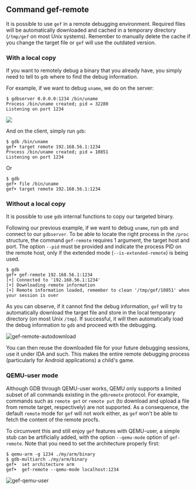 ## Command gef-remote ##

It is possible to use `gef` in a remote debugging environment. Required files
will be automatically downloaded and cached in a temporary directory (`/tmp/gef` on most
Unix systems). Remember to manually delete the cache if you change the target file or
`gef` will use the outdated version.


### With a local copy ###

If you want to remotely debug a binary that you already have, you simply need to
tell to `gdb` where to find the debug information.

For example, if we want to debug `uname`, we do on the server:
```
$ gdbserver 0.0.0.0:1234 /bin/uname
Process /bin/uname created; pid = 32280
Listening on port 1234
```
![](https://i.imgur.com/Zc4vnBd.png)

And on the client, simply run `gdb`:

```
$ gdb /bin/uname
gef➤ target remote 192.168.56.1:1234
Process /bin/uname created; pid = 10851
Listening on port 1234
```

Or

```
$ gdb
gef➤ file /bin/uname
gef➤ target remote 192.168.56.1:1234
```


### Without a local copy ###

It is possible to use `gdb` internal functions to copy our targeted binary.

Following our previous example, if we want to debug `uname`, run `gdb` and
connect to our `gdbserver`. To be able to locate the right process in the
`/proc` structure, the command `gef-remote` requires 1 argument, the target
host and port.  The option `--pid` must be provided and indicate the process
PID on the remote host, only if the extended mode (`--is-extended-remote`) 
is being used.

```
$ gdb
gef➤ gef-remote 192.168.56.1:1234
[+] Connected to '192.168.56.1:1234'
[+] Downloading remote information
[+] Remote information loaded, remember to clean '/tmp/gef/10851' when your session is over
```

As you can observe, if it cannot find the debug information, `gef` will try to
automatically download the target file and store in the local temporary
directory (on most Unix `/tmp`). If successful, it will then automatically load
the debug information to `gdb` and proceed with the debugging.

![gef-remote-autodownload](https://i.imgur.com/8JHpOTV.png)

You can then reuse the downloaded file for your future debugging sessions, use it under IDA
and such. This makes the entire remote debugging process (particularly for Android applications)
a child's game.


### QEMU-user mode ###

Although GDB through QEMU-user works, QEMU only supports a limited subset of all
commands existing in the `gdbremote` protocol. For example, commands such as
`remote get` or `remote put` (to download and upload a file from remote target,
respectively) are not supported. As a consequence, the default `remote` mode
for `gef` will not work either, as `gef` won't be able to fetch the content of
the remote procfs.

To circumvent this and still enjoy `gef` features with QEMU-user, a simple stub
can be artificially added, with the option `--qemu-mode` option of `gef-remote`.
Note that you need to set the architecture properly first:

```
$ qemu-arm -g 1234 ./my/arm/binary
$ gdb-multiarch ./my/arm/binary
gef➤  set architecture arm
gef➤  gef-remote --qemu-mode localhost:1234
```

![gef-qemu-user](http://i.imgur.com/JtEQndv.png)
